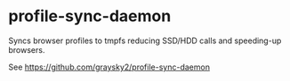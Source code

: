 # profile-sync-daemon

Syncs browser profiles to tmpfs reducing SSD/HDD calls and speeding-up browsers.

See https://github.com/graysky2/profile-sync-daemon